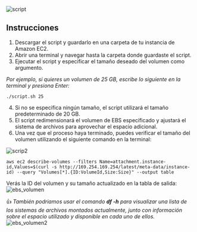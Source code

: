 ![script](https://user-images.githubusercontent.com/126183973/225883982-18978cde-07ae-4c8f-b980-fe1e08cc1256.png)

## **Instrucciones**
1. Descargar el script y guardarlo en una carpeta de tu instancia de Amazon EC2.
2. Abrir una terminal y navegar hasta la carpeta donde guardaste el script.
3. Ejecutar el script y especificar el tamaño deseado del volumen como argumento. 

_Por ejemplo, si quieres un volumen de 25 GB, escribe lo siguiente en la terminal y presiona Enter:_
```
./script.sh 25
```
4. Si no se especifica ningún tamaño, el script utilizará el tamaño predeterminado de 20 GB.
5. El script redimensionará el volumen de EBS especificado y ajustará el sistema de archivos para aprovechar el espacio adicional.
6. Una vez que el proceso haya terminado, puedes verificar el tamaño del volumen utilizando el siguiente comando en la terminal:

![scrip2](https://user-images.githubusercontent.com/126183973/225884204-5dff6288-f5c8-4fe4-9627-516f94cd7fd7.png)

```
aws ec2 describe-volumes --filters Name=attachment.instance-id,Values=$(curl -s http://169.254.169.254/latest/meta-data/instance-id) --query "Volumes[*].{ID:VolumeId,Size:Size}" --output table
```

Verás la ID del volumen y su tamaño actualizado en la tabla de salida:
![ebs_volumen](https://user-images.githubusercontent.com/126183973/225895372-f357bd34-a385-4440-a8b3-15c08572c555.JPG)

👍 _También podriamos usar el comando **df -h** para visualizar una lista de los sistemas de archivos montados actualmente, junto con información sobre el espacio utilizado y disponible en cada uno de ellos._
![ebs_volumen2](https://user-images.githubusercontent.com/126183973/225895385-d179cb60-329d-4d4f-b2b1-a08b69eb849f.JPG)
